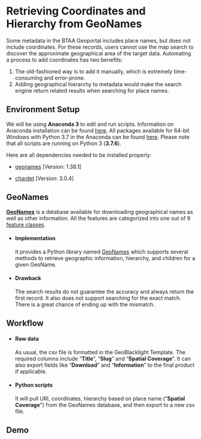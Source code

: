 # Retrieving Coordinates and Hierarchy from GeoNames

Some metadata in the BTAA Geoportal includes place names, but does not include coordinates. For these records, users cannot use the map search to discover the approximate geographical area of the target data. Automating a process to add coordinates has two benefits: 

1. The old-fashioned way is to add it manually, which is extremely time-consuming and error-prone. 
2. Adding geographical hierarchy to metadata would make the search engine return related results when searching for place names.



## Environment Setup

We will be using **Anaconda 3** to edit and run scripts. Information on Anaconda installation can be found [here](https://docs.anaconda.com/anaconda/install/).  All packages available for 64-bit Windows with Python 3.7 in the Anaconda can be found [here](https://docs.anaconda.com/anaconda/packages/py3.7_win-64/). Please note that all scripts are running on Python 3 (**3.7.6**).

Here are all dependencies needed to be installed properly: 

- [geonames](https://geocoder.readthedocs.io/providers/GeoNames.html) [Version: 1.38.1]

- [chardet](https://chardet.readthedocs.io/en/latest/index.html) [Version: 3.0.4]

  


## GeoNames

**<a href='http://www.geonames.org/'>GeoNames</a>** is a database available for downloading geographical names as well as other information. All the features are categorized into one out of 9 [feature classes](https://www.geonames.org/export/codes.html).

- #### Implementation

  It provides a Python library named [GeoNames](https://geocoder.readthedocs.io/providers/GeoNames.html) which supports several methods to retrieve geographic information, hierarchy, and children for a given GeoName. 

- #### Drawback

  The search results do not guarantee the accuracy and always return the first record. It also does not support searching for the exact match. There is a great chance of ending up with the mismatch. 

  

## Workflow
- #### Raw data

  As usual, the csv file is formatted in the GeoBlacklight Template. The required columns include “**Title**”, “**Slug**” and “**Spatial Coverage**”. It can also export fields like “**Download**” and “**Information**” to the final product if applicable. 

- #### Python scripts

  It will pull URI, coordinates, hierarchy based on place name (“**Spatial Coverage**”) from the GeoNames database, and then export to a new csv file. 



## Demo